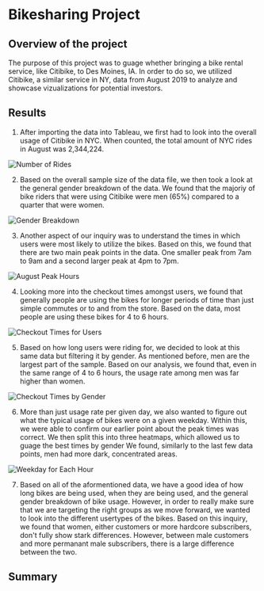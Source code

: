 # Bikesharing Project

## Overview of the project 
The purpose of this project was to guage whether bringing a bike rental service, like Citibike, to Des Moines, IA. In order to do so, we utilized Citibike, a similar service in NY, data from August 2019 to analyze and showcase vizualizations for potential investors. 

## Results 
1. After importing the data into Tableau, we first had to look into the overall usage of Citibike in NYC. When counted, the total amount of NYC rides in August was 2,344,224. 

![Number of Rides]()

2. Based on the overall sample size of the data file, we then took a look at the general gender breakdown of the data. We found that the majoriy of bike riders that were using Citibike were men (65%) compared to a quarter that were women. 

![Gender Breakdown]()

3. Another aspect of our inquiry was to understand the times in which users were most likely to utilize the bikes. Based on this, we found that there are two main peak points in the data. One smaller peak from 7am to 9am and a second larger peak at 4pm to 7pm. 

![August Peak Hours]()

4. Looking more into the checkout times amongst users, we found that generally people are using the bikes for longer periods of time than just simple commutes or to and from the store. Based on the data, most people are using these bikes for 4 to 6 hours. 

![Checkout Times for Users]()

5. Based on how long users were riding for, we decided to look at this same data but filtering it by gender. As mentioned before, men are the largest part of the sample. Based on our analysis, we found that, even in the same range of 4 to 6 hours, the usage rate among men was far higher than women.

![Checkout Times by Gender]()

6. More than just usage rate per given day, we also wanted to figure out what the typical usage of bikes were on a given weekday. Within this, we were able to confirm our earlier point about the peak times was correct. We then split this into three heatmaps, which allowed us to guage the best times by gender We found, similarly to the last few data points, men had more dark, concentrated areas. 

![Weekday for Each Hour]()

7. Based on all of the aformentioned data, we have a good idea of how long bikes are being used, when they are being used, and the general gender breakdown of bike usage. However, in order to really make sure that we are targeting the right groups as we move forward, we wanted to look into the different usertypes of the bikes. Based on this inquiry, we found that women, either customers or more hardcore subscribers, don't fully show stark differences. However, between male customers and more permanant male subscribers, there is a large difference between the two. 

## Summary 
